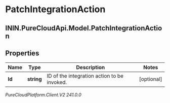 # PatchIntegrationAction

## ININ.PureCloudApi.Model.PatchIntegrationAction

## Properties

|Name | Type | Description | Notes|
|------------ | ------------- | ------------- | -------------|
| **Id** | **string** | ID of the integration action to be invoked. | [optional] |



_PureCloudPlatform.Client.V2 241.0.0_
